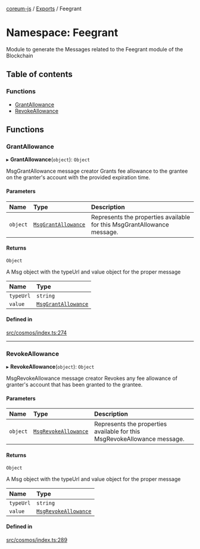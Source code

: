 [coreum-js](../README.md) / [Exports](../modules.md) / Feegrant

# Namespace: Feegrant

Module to generate the Messages related to the Feegrant module of the Blockchain

## Table of contents

### Functions

- [GrantAllowance](Feegrant.md#grantallowance)
- [RevokeAllowance](Feegrant.md#revokeallowance)

## Functions

### GrantAllowance

▸ **GrantAllowance**(`object`): `Object`

MsgGrantAllowance message creator
Grants fee allowance to the grantee on the granter's account with the provided expiration time.

#### Parameters

| Name | Type | Description |
| :------ | :------ | :------ |
| `object` | [`MsgGrantAllowance`](../interfaces/internal_.MsgGrantAllowance.md) | Represents the properties available for this MsgGrantAllowance message. |

#### Returns

`Object`

A Msg object with the typeUrl and value object for the proper message

| Name | Type |
| :------ | :------ |
| `typeUrl` | `string` |
| `value` | [`MsgGrantAllowance`](internal_.md#msggrantallowance) |

#### Defined in

[src/cosmos/index.ts:274](https://github.com/PyramydLabs/coreum-js/blob/987bc3b/src/cosmos/index.ts#L274)

___

### RevokeAllowance

▸ **RevokeAllowance**(`object`): `Object`

MsgRevokeAllowance message creator
Revokes any fee allowance of granter's account that has been granted to the grantee.

#### Parameters

| Name | Type | Description |
| :------ | :------ | :------ |
| `object` | [`MsgRevokeAllowance`](../interfaces/internal_.MsgRevokeAllowance.md) | Represents the properties available for this MsgRevokeAllowance message. |

#### Returns

`Object`

A Msg object with the typeUrl and value object for the proper message

| Name | Type |
| :------ | :------ |
| `typeUrl` | `string` |
| `value` | [`MsgRevokeAllowance`](internal_.md#msgrevokeallowance) |

#### Defined in

[src/cosmos/index.ts:289](https://github.com/PyramydLabs/coreum-js/blob/987bc3b/src/cosmos/index.ts#L289)
